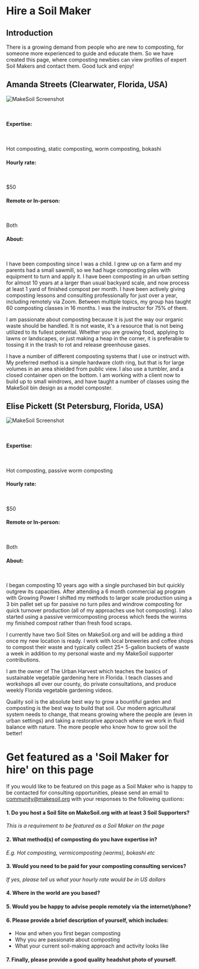 # Hire a Soil Maker

## Introduction

There is a growing demand from people who are new to composting, for someone more experienced to guide and educate them. So we have created this page, where composting newbies can view profiles of expert Soil Makers and contact them. Good luck and enjoy!

## Amanda Streets (Clearwater, Florida, USA)

![MakeSoil Screenshot](https://raw.githubusercontent.com/MakeSoil/public-pages/master/images/AmandaStreets.jpg)
</div>
</br>

#### Expertise:
</div>
</br>

Hot composting, static composting, worm composting, bokashi
 
#### Hourly rate:
</div>
</br>

$50
 
#### Remote or In-person:
</div>
</br>

Both
 
#### About:
 </div>
</br>

I have been composting since I was a child. I grew up on a farm and my parents had a small sawmill, so we had huge composting piles with equipment to turn and apply it. I have been composting in an urban setting for almost 10 years at a larger than usual backyard scale, and now process at least 1 yard of finished compost per month. I have been actively giving composting lessons and consulting professionally for just over a year, including remotely via Zoom. Between multiple topics, my group has taught 60 composting classes in 16 months. I was the instructor for 75% of them.
 
I am passionate about composting because it is just the way our organic waste should be handled. It is not waste, it's a resource that is not being utilized to its fullest potential. Whether you are growing food, applying to lawns or landscapes, or just making a heap in the corner, it is preferable to tossing it in the trash to rot and release greenhouse gases.
 
I have a number of different composting systems that I use or instruct with. My preferred method is a simple hardware cloth ring, but that is for large volumes in an area shielded from public view. I also use a tumbler, and a closed container open on the bottom. I am working with a client now to build up to small windrows, and have taught a number of classes using the MakeSoil bin design as a model composter.

## Elise Pickett (St Petersburg, Florida, USA)

![MakeSoil Screenshot](https://raw.githubusercontent.com/MakeSoil/public-pages/master/images/ElisePickett.jpeg)
</div>
</br>

#### Expertise:
</div>
</br>

Hot composting, passive worm composting
 
#### Hourly rate:
</div>
</br>

$50
 
#### Remote or In-person:
</div>
</br>

Both
 
#### About:
</div>
</br>

I began composting 10 years ago with a single purchased bin but quickly outgrew its capacities. After attending a 6 month commercial ag program with Growing Power I shifted my methods to larger scale production using a 3 bin pallet set up for passive no turn piles and windrow composting for quick turnover production (all of my approaches use hot composting). I also started using a passive vermicomposting process which feeds the worms my finished compost rather than fresh food scraps.
 
I currently have two Soil Sites on MakeSoil.org and will be adding a third once my new location is ready. I work with local breweries and coffee shops to compost their waste and typically collect 25+ 5-gallon buckets of waste a week in addition to my personal waste and my MakeSoil supporter contributions.
 
I am the owner of The Urban Harvest which teaches the basics of sustainable vegetable gardening here in Florida. I teach classes and workshops all over our county, do private consultations, and produce weekly Florida vegetable gardening videos.
 
Quality soil is the absolute best way to grow a bountiful garden and composting is the best way to build that soil. Our modern agricultural system needs to change, that means growing where the people are (even in urban settings) and taking a restorative approach where we work in fluid balance with nature. The more people who know how to grow soil the better!

# Get featured as a 'Soil Maker for hire' on this page

If you would like to be featured on this page as a Soil Maker who is happy to be contacted for consulting opportunities, please send an email to community@makesoil.org with your responses to the following qustions:

#### 1. Do you host a Soil Site on MakeSoil.org with at least 3 Soil Supporters?
_This is a requirement to be featured as a Soil Maker on the page_

#### 2. What method(s) of composting do you have expertise in?
_E.g. Hot composting, vermicomposting (worms), bokashi etc_

#### 3. Would you need to be paid for your composting consulting services?
_If yes, please tell us what your hourly rate would be in US dollars_

#### 4. Where in the world are you based?

#### 5. Would you be happy to advise people remotely via the internet/phone?

#### 6. Please provide a brief description of yourself, which includes:
- How and when you first began composting
- Why you are passionate about composting
- What your current soil-making approach and activity looks like

#### 7. Finally, please provide a good quality headshot photo of yourself.

